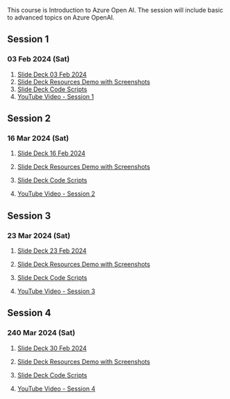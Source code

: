 
This course is Introduction to Azure Open AI. 
The session will include basic to advanced topics on Azure OpenAI.

## Session 1 

### 03 Feb 2024 (Sat) 

 1. [Slide Deck 03 Feb 2024](<01 SlideDeck>)
 2. [Slide Deck Resources Demo with Screenshots](<02 SlideDeck Resources/20231014 Kick Start Your Azure OpenAI Journey Step by Screen Shots for Demo - Part 1.pdf>)
 3. [Slide Deck Code Scripts](<03 SlideDeck Scripts/20240203 Unleashing the Power of Artificial Intelligence in the Cloud– Part 1 - Scripts.txt>)
 4. [YouTube Video - Session 1](https://www.youtube.com/watch?v=M1UUxCSaNMU)

## Session 2
### 16 Mar 2024 (Sat) 

 1.  [Slide Deck 16 Feb 2024](<20240316 - Session 2/01 Slide Deck/20240316  Unleashing the Power of Artificial Intelligence in the Cloud– Part 2.pdf>)
 
 2.  [Slide Deck Resources Demo with Screenshots](<20240316 - Session 2/02 Slide Deck Resources/20240316 Kick Start Your Azure OpenAI Journey - SCRIPT - Part 2.docx>)

 3.  [Slide Deck Code Scripts](<20240316 - Session 2/03 Slide Deck Scripts/DEMOS - Azure OpenAI Part 2.txt>)

 4. [YouTube Video - Session 2](https://www.youtube.com/watch?v=M1UUxCSaNMU)

## Session 3 
### 23 Mar 2024 (Sat) 

 1.  [Slide Deck 23 Feb 2024](<20240323 - Session 3/01 Slide Deck/20240323 Unleashing the Power of Artificial Intelligence in the Cloud– Part 3.pdf>)

 2.  [Slide Deck Resources Demo with Screenshots](<20240323 - Session 3/03 Slide Deck Scripts/20230323  Unleashing the Power of Artificial Intelligence in the Cloud-  SCRIPT - Part 3.docx>)

 3.  [Slide Deck Code Scripts](<20240323 - Session 3/02 Slide Deck Resources/Postman Collections Content Safety/Demo Azure OpenAI Content Safety.postman_collection.json>)

 4. [YouTube Video - Session 3](https://www.youtube.com/watch?v=IE8kEwFqgZo&t=1s)

 ## Session 4 
### 240 Mar 2024 (Sat) 

 1.  [Slide Deck 30 Feb 2024](<20240330 - Session 4/01 Slide Deck/20240330 Unleashing the Power of Artificial Intelligence in the Cloud– Part 4.pdf>)

 2.  [Slide Deck Resources Demo with Screenshots](<20240330 - Session 4/02 Slide Deck Resources/20230330  Unleashing the Power of Artificial Intelligence in the Cloud-  SCRIPT - Part 4.docx>)

 3.  [Slide Deck Code Scripts](<20240330 - Session 4/03 Slide Deck Scripts/DEMOS -Part 4.txt>)

 4. [YouTube Video - Session 4](https://www.youtube.com/watch?v=16qlAnwKx40)





